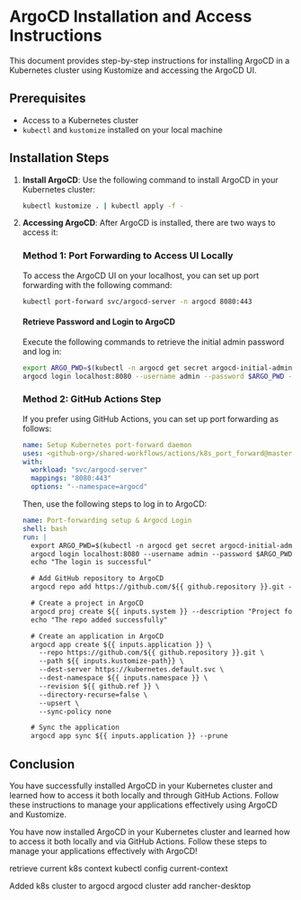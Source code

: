 # ArgoCD Installation and Access Instructions

This document provides step-by-step instructions for installing ArgoCD in a Kubernetes cluster using Kustomize and accessing the ArgoCD UI.

## Prerequisites

- Access to a Kubernetes cluster
- `kubectl` and `kustomize` installed on your local machine

## Installation Steps

1. **Install ArgoCD**:
   Use the following command to install ArgoCD in your Kubernetes cluster:

   ```bash
   kubectl kustomize . | kubectl apply -f -
   ```

2. **Accessing ArgoCD**:
   After ArgoCD is installed, there are two ways to access it:

   ### Method 1: Port Forwarding to Access UI Locally

   To access the ArgoCD UI on your localhost, you can set up port forwarding with the following command:

   ```bash
   kubectl port-forward svc/argocd-server -n argocd 8080:443
   ```

   #### Retrieve Password and Login to ArgoCD

   Execute the following commands to retrieve the initial admin password and log in:

   ```bash
   export ARGO_PWD=$(kubectl -n argocd get secret argocd-initial-admin-secret -o jsonpath="{.data.password}" | base64 -d)
   argocd login localhost:8080 --username admin --password $ARGO_PWD --insecure
   ```

   ### Method 2: GitHub Actions Step

   If you prefer using GitHub Actions, you can set up port forwarding as follows:

   ```yaml
   name: Setup Kubernetes port-forward daemon
   uses: <github-org>/shared-workflows/actions/k8s_port_forward@master
   with:
     workload: "svc/argocd-server"
     mappings: "8080:443"
     options: "--namespace=argocd"
   ```

   Then, use the following steps to log in to ArgoCD:

   ```yaml
   name: Port-forwarding setup & Argocd Login
   shell: bash
   run: |
     export ARGO_PWD=$(kubectl -n argocd get secret argocd-initial-admin-secret -o jsonpath="{.data.password}" | base64 -d)
     argocd login localhost:8080 --username admin --password $ARGO_PWD --insecure
     echo "The login is successful"

     # Add GitHub repository to ArgoCD
     argocd repo add https://github.com/${{ github.repository }}.git --username ${{ inputs.ACTIONS_USER }} --password ${{ inputs.ACTIONS_TOKEN }} --upsert

     # Create a project in ArgoCD
     argocd proj create ${{ inputs.system }} --description "Project for all the portal system and subsystems"
     echo "The repo added successfully"

     # Create an application in ArgoCD
     argocd app create ${{ inputs.application }} \
       --repo https://github.com/${{ github.repository }}.git \
       --path ${{ inputs.kustomize-path}} \
       --dest-server https://kubernetes.default.svc \
       --dest-namespace ${{ inputs.namespace }} \
       --revision ${{ github.ref }} \
       --directory-recurse=false \
       --upsert \
       --sync-policy none

     # Sync the application
     argocd app sync ${{ inputs.application }} --prune
   ```

## Conclusion

You have successfully installed ArgoCD in your Kubernetes cluster and learned how to access it both locally and through GitHub Actions. Follow these instructions to manage your applications effectively using ArgoCD and Kustomize.


You have now installed ArgoCD in your Kubernetes cluster and learned how to access it both locally and via GitHub Actions. Follow these steps to manage your applications effectively with ArgoCD!

retrieve current k8s context
    kubectl config current-context

Added k8s cluster to argocd
    argocd cluster add rancher-desktop